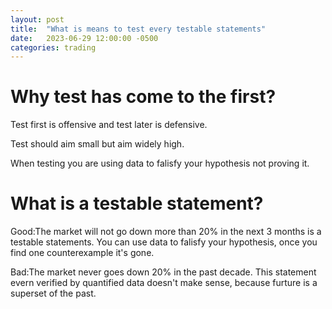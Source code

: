 ```yaml
---
layout: post
title:  "What is means to test every testable statements"
date:   2023-06-29 12:00:00 -0500
categories: trading
---
```


# Why test has come to the first?
Test first is offensive and test later is defensive.

Test should aim small but aim widely high.

When testing you are using data to falisfy your hypothesis not proving it.

# What is a testable statement?

Good:The market will not go down more than 20% in the next 3 months is a testable statements. You can use data to falisfy your hypothesis, once you find one counterexample it's gone.

Bad:The market never goes down 20% in the past decade. This statement evern verified by quantified data doesn't make sense, because furture is a superset
of the past.
